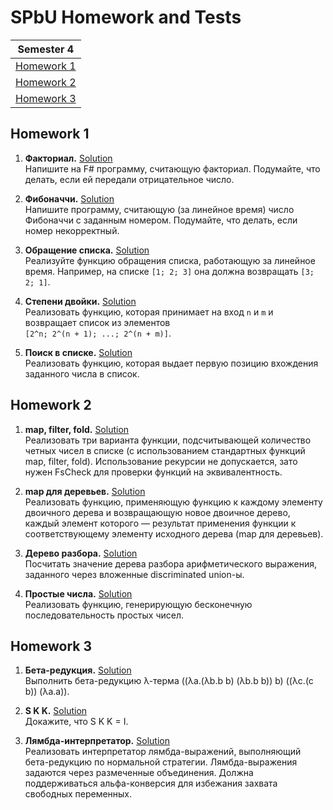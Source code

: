 # SPbU Homework and Tests

| Semester 4 
| :-: 
| [Homework 1](#homework-1)
| [Homework 2](#homework-2)
| [Homework 3](#homework-3)

## Homework 1
1. **Факториал.** [Solution](https://github.com/PavelSaltykov/Semester4/tree/main/Homeworks/HW1/Task1)  
Напишите на F# программу, считающую факториал. Подумайте, что делать, если ей передали отрицательное число.

2. **Фибоначчи.** [Solution](https://github.com/PavelSaltykov/Semester4/tree/main/Homeworks/HW1/Task2)  
Напишите программу, считающую (за линейное время) число Фибоначчи с заданным номером. Подумайте, что делать, если номер некорректный.

3. **Обращение списка.** [Solution](https://github.com/PavelSaltykov/Semester4/tree/main/Homeworks/HW1/Task3)  
Реализуйте функцию обращения списка, работающую за линейное время. Например, на списке `[1; 2; 3]` она должна возвращать `[3; 2; 1]`.

4. **Степени двойки.** [Solution](https://github.com/PavelSaltykov/Semester4/tree/main/Homeworks/HW1/Task4)  
Реализовать функцию, которая принимает на вход `n` и `m` и возвращает список из элементов  
`[2^n; 2^(n + 1); ...; 2^(n + m)]`.

5. **Поиск в списке.** [Solution](https://github.com/PavelSaltykov/Semester4/tree/main/Homeworks/HW1/Task5)  
Реализовать функцию, которая выдает первую позицию вхождения заданного числа в список.


## Homework 2
1. **map, filter, fold.** [Solution](https://github.com/PavelSaltykov/Semester4/tree/main/Homeworks/HW2/Task1)  
Реализовать три варианта функции, подсчитывающей количество четных чисел в списке (с использованием стандартных функций map, filter, fold). Использование рекурсии не допускается, зато нужен FsCheck для проверки функций на эквивалентность.

2. **map для деревьев.** [Solution](https://github.com/PavelSaltykov/Semester4/tree/main/Homeworks/HW2/Task2)  
Реализовать функцию, применяющую функцию к каждому элементу двоичного дерева и возвращающую новое двоичное дерево, каждый элемент которого — результат применения функции к соответствующему элементу исходного дерева (map для деревьев).

3. **Дерево разбора.** [Solution](https://github.com/PavelSaltykov/Semester4/tree/main/Homeworks/HW2/Task3)  
Посчитать значение дерева разбора арифметического выражения, заданного через вложенные discriminated union-ы.

4. **Простые числа.** [Solution](https://github.com/PavelSaltykov/Semester4/tree/main/Homeworks/HW2/Task4)  
Реализовать функцию, генерирующую бесконечную последовательность простых чисел.


## Homework 3
1. **Бета-редукция.** [Solution](https://github.com/PavelSaltykov/Semester4/blob/main/Homeworks/HW3/Task1.tex)  
Выполнить бета-редукцию λ-терма ((λa.(λb.b b) (λb.b b)) b) ((λc.(c b)) (λa.a)).

2. **S K K.** [Solution](https://github.com/PavelSaltykov/Semester4/blob/main/Homeworks/HW3/Task2.tex)  
Докажите, что S K K = I.

3. **Лямбда-интерпретатор.** [Solution](https://github.com/PavelSaltykov/Semester4/tree/main/Homeworks/HW3/Task3)  
Реализовать интерпретатор лямбда-выражений, выполняющий бета-редукцию по нормальной стратегии. Лямбда-выражения задаются через размеченные объединения. Должна поддерживаться альфа-конверсия для избежания захвата свободных переменных. 
